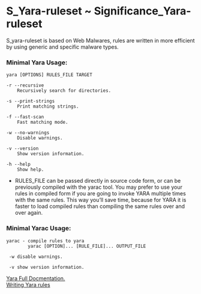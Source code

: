 # S_Yara-ruleset ~ Significance_Yara-ruleset

S_yara-ruleset is based on Web Malwares, rules are written in more efficient by using generic and specific malware types.

### Minimal Yara Usage:
 ```
yara [OPTIONS] RULES_FILE TARGET

 -r --recursive  
     Recursively search for directories.

 -s --print-strings  
     Print matching strings.

 -f --fast-scan  
     Fast matching mode.

 -w --no-warnings  
     Disable warnings.

 -v --version  
 	 Show version information.

 -h --help  
     Show help.

```
- RULES_FILE can be passed directly in source code form, or can be previously compiled with the yarac tool. You may prefer to use your rules in compiled form if you are going to invoke YARA multiple times with the same rules. This way you’ll save time, because for YARA it is faster to load compiled rules than compiling the same rules over and over again.

### Minimal Yarac Usage:
```
yarac - compile rules to yara
        yarac [OPTION]... [RULE_FILE]... OUTPUT_FILE
        
 -w disable warnings.

 -v show version information.
```
[Yara Full Docmentation.](https://yara.readthedocs.io/en/v3.8.1/)  
[Writing Yara rules](https://yara.readthedocs.io/en/v3.8.1/writingrules.html)  


